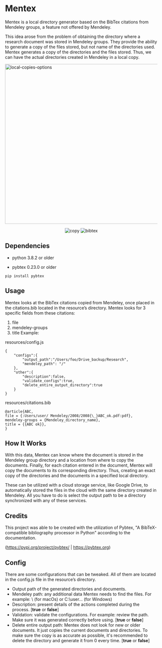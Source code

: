 # Mentex

Mentex is a local directory generator based on the BibTex citations from Mendeley groups, a feature not offered by Mendeley.

This idea arose from the problem of obtaining the directory where a research document was stored in Mendeley groups. They provide the ability to generate a copy of the files stored, but not name of the directories used. Mentex generates a copy of the directories and the files stored. Thus, we can have the actual directories created in Mendeley in a local copy.


<img widht='600' height='526' alt="local-copies-options" src="https://drive.google.com/thumbnail?id=16xl7LKDVFcq_9QbkzEuluy8824tSt_cR" />
<br>
<p align="center">
  <img alt="copy" src="https://drive.google.com/thumbnail?id=11HZN2YfgJTX7QPpWdHCwNb9hKJ8lInfe" />
  <img alt="bibtex" src="https://drive.google.com/thumbnail?id=16fMoknqILR91614YIwsmFr6zh3CV_L5n" />
</p>

## Dependencies

* python 3.8.2 or older

* pybtex 0.23.0 or older

```
pip install pybtex
```

## Usage

Mentex looks at the BibTex citations copied from Mendeley, once placed in the citations.bib located in the resource’s directory. Mentex looks for 3 specific fields from these citations:
1.	file
2.	mendeley-groups
3.	title
Example:

resources/config.js
```
{
    "configs":{
        "output_path":"/Users/foo/Drive_backup/Research",
        "mendeley_path": "/"
    },
    "other":{
        "description":false,
        "validate_configs":true,
        "delete_entire_output_directory":true
    }
}
```

resources/citations.bib
```
@article{ABC,
file = {:Users/user/ Mendeley/2008/2008{\_}ABC_ok.pdf:pdf}, 
mendeley-groups = {Mendeley_directory_name},
title = {{ABC ok}},
}
```


## How It Works

With this data, Mentex can know where the document is stored in the Mendeley group directory and a location from where to copy the documents. Finally, for each citation entered in the document, Mentex will copy the documents to its corresponding directory. Thus, creating an exact copy of the directories and the documents in a specified local directory.

These can be utilized with a cloud storage service, like Google Drive, to automatically stored the files in the cloud with the same directory created in Mendeley. All you have to do is select the output path to be a directory synchronized with any of these services.

## Credits

This project was able to be created with the utilization of Pybtex, "A BibTeX-compatible bibliography processor in Python" according to the documentation.

(https://pypi.org/project/pybtex/ | https://pybtex.org)

## Config

There are some configurations that can be tweaked. All of them are located in the config.js file in the resource’s directory. 
* Output path of the generated directories and documents.
* Mendeley path: any additional data Mentex needs to find the files. For example: \ (for macOs) or C:\\user... (for Windows)
* Description: present details of the actions completed during the process.
[**true** or **false**]
* Validation: validate the configurations. For example: review the path. Make sure it was generated correctly before using.
[**true** or **false**]
* Delete entire output path: Mentex does not look for new or older documents. It just copies the current documents and directories. To make sure the copy is as accurate as possible, it's recommended to delete the directory and generate it from 0 every time.
[**true** or **false**]
